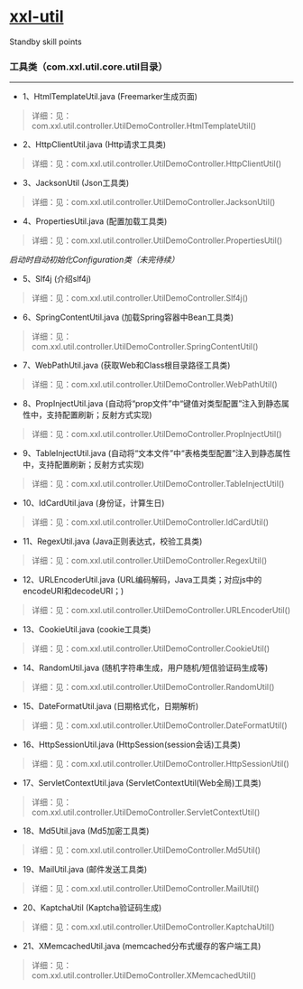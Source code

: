 # [xxl-util](https://github.com/xuxueli/xxl-incubator/tree/master/xxl-util)
Standby skill points


### 工具类（com.xxl.util.core.util目录）
***
* 1、HtmlTemplateUtil.java (Freemarker生成页面)
> 详细：见：com.xxl.util.controller.UtilDemoController.HtmlTemplateUtil()

* 2、HttpClientUtil.java		(Http请求工具类)
> 详细：见：com.xxl.util.controller.UtilDemoController.HttpClientUtil()

* 3、JacksonUtil		(Json工具类)
> 详细：见：com.xxl.util.controller.UtilDemoController.JacksonUtil()

* 4、PropertiesUtil.java		(配置加载工具类)
> 详细：见：com.xxl.util.controller.UtilDemoController.PropertiesUtil()

*启动时自动初始化Configuration类（未完待续）*

* 5、Slf4j	(介绍slf4j)
> 详细：见：com.xxl.util.controller.UtilDemoController.Slf4j()

* 6、SpringContentUtil.java		(加载Spring容器中Bean工具类)
> 详细：见：com.xxl.util.controller.UtilDemoController.SpringContentUtil()

* 7、WebPathUtil.java	(获取Web和Class根目录路径工具类)
> 详细：见：com.xxl.util.controller.UtilDemoController.WebPathUtil()

* 8、PropInjectUtil.java		(自动将“prop文件”中“键值对类型配置”注入到静态属性中，支持配置刷新；反射方式实现)
> 详细：见：com.xxl.util.controller.UtilDemoController.PropInjectUtil()

* 9、TableInjectUtil.java	(自动将“文本文件”中“表格类型配置”注入到静态属性中，支持配置刷新；反射方式实现)
> 详细：见：com.xxl.util.controller.UtilDemoController.TableInjectUtil()

* 10、IdCardUtil.java	(身份证，计算生日)
> 详细：见：com.xxl.util.controller.UtilDemoController.IdCardUtil()

* 11、RegexUtil.java	(Java正则表达式，校验工具类)
> 详细：见：com.xxl.util.controller.UtilDemoController.RegexUtil()

* 12、URLEncoderUtil.java	(URL编码解码，Java工具类；对应js中的encodeURI和decodeURI；)
> 详细：见：com.xxl.util.controller.UtilDemoController.URLEncoderUtil()

* 13、CookieUtil.java	(cookie工具类)
> 详细：见：com.xxl.util.controller.UtilDemoController.CookieUtil()

* 14、RandomUtil.java	(随机字符串生成，用户随机/短信验证码生成等)
> 详细：见：com.xxl.util.controller.UtilDemoController.RandomUtil()

* 15、DateFormatUtil.java	(日期格式化，日期解析)
> 详细：见：com.xxl.util.controller.UtilDemoController.DateFormatUtil()

* 16、HttpSessionUtil.java	(HttpSession(session会话)工具类)
> 详细：见：com.xxl.util.controller.UtilDemoController.HttpSessionUtil()

* 17、ServletContextUtil.java	(ServletContextUtil(Web全局)工具类)
> 详细：见：com.xxl.util.controller.UtilDemoController.ServletContextUtil()

* 18、Md5Util.java	(Md5加密工具类)
> 详细：见：com.xxl.util.controller.UtilDemoController.Md5Util()

* 19、MailUtil.java	(邮件发送工具类)
> 详细：见：com.xxl.util.controller.UtilDemoController.MailUtil()

* 20、KaptchaUtil	(Kaptcha验证码生成)
> 详细：见：com.xxl.util.controller.UtilDemoController.KaptchaUtil()

* 21、XMemcachedUtil.java	(memcached分布式缓存的客户端工具)
> 详细：见：com.xxl.util.controller.UtilDemoController.XMemcachedUtil()
